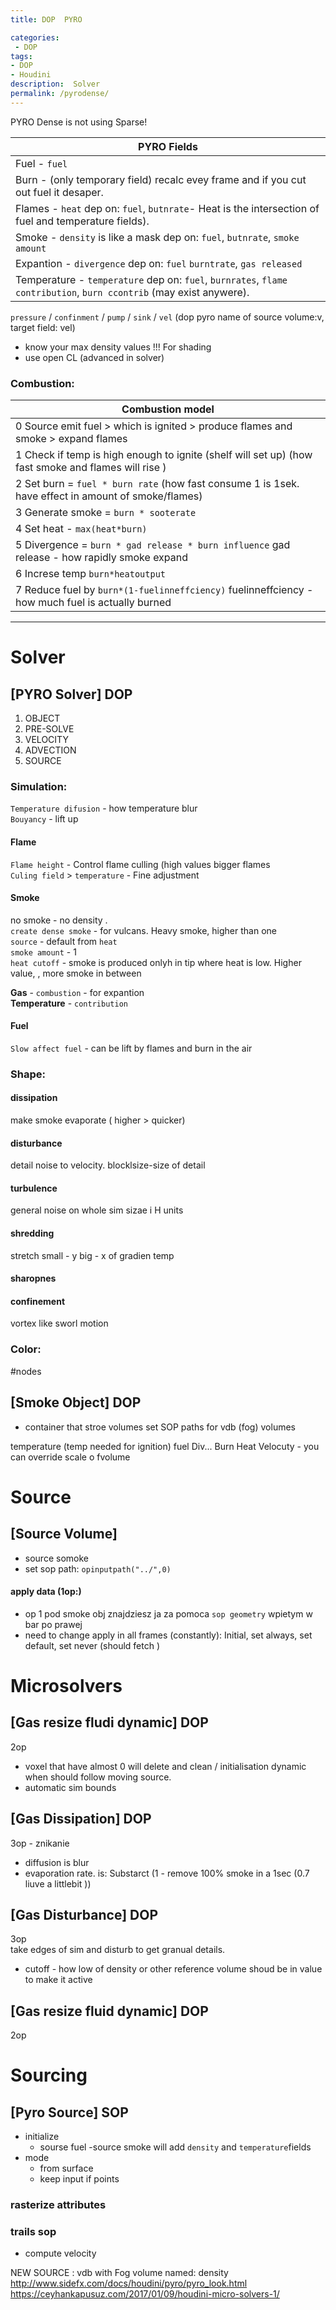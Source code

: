 ```yaml
---
title: DOP  PYRO

categories:
 - DOP
tags:
- DOP
- Houdini
description:  Solver
permalink: /pyrodense/
---
```



PYRO Dense is not using Sparse!

| PYRO Fields |
| --- |
|Fuel - `fuel`       
|Burn - (only temporary field) recalc evey frame and if you cut out fuel it desaper.     
|Flames - `heat`  dep on: `fuel`, `butnrate`- Heat is the intersection of fuel and temperature fields).  
|Smoke - `density`    is like a mask    dep on:  `fuel`, `butnrate`, `smoke amount `  
|Expantion - `divergence`  dep on: `fuel` `burntrate`, `gas released`    
|Temperature - `temperature`  dep on: `fuel`, `burnrates`, `flame contribution`, `burn ccontrib` (may exist anywere).     

`pressure` / `confinment` / `pump` / `sink` / `vel`    (dop pyro name of source volume:v, target field: vel)    

- know your max density values !!! For shading
- use open CL (advanced in solver)  



### Combustion:

| Combustion model |
| - |
|0 Source emit fuel > which is ignited > produce flames and smoke > expand flames    
|1 Check if temp is high enough to ignite (shelf will set up) (how fast smoke and flames will rise )        
|2 Set burn = `fuel * burn rate` (how fast consume 1 is 1sek. have effect in amount of smoke/flames)     
|3 Generate smoke  = `burn * sooterate`     
|4 Set heat - `max(heat*burn)`   
|5 Divergence =  `burn * gad release * burn influence`   gad release - how rapidly smoke expand  
|6 Increse temp `burn*heatoutput`    
|7 Reduce fuel by `burn*(1-fuelinneffciency)` fuelinneffciency - how much fuel is actually burned   

---


# Solver
## [PYRO Solver] DOP

1. OBJECT   
2. PRE-SOLVE   
3. VELOCITY   
4. ADVECTION    
5. SOURCE   


### Simulation:
`Temperature difusion` - how temperature blur  
`Bouyancy`  - lift up



#### Flame
`Flame height` - Control flame culling (high values bigger flames  
`Culing field` > `temperature` - Fine adjustment   
#### Smoke
no smoke - no density .   
`create dense smoke` - for vulcans. Heavy smoke, higher than one    
`source` - default from `heat`  
`smoke amount` - 1    
`heat cutoff` - smoke is produced onlyh in tip where heat is low. Higher value, , more smoke in between    

**Gas**   - `combustion` - for expantion    
**Temperature** - `contribution`    
#### Fuel
`Slow affect fuel` - can be lift by flames and burn in the air    
### Shape:

#### dissipation
make smoke evaporate (  higher > quicker)   
#### disturbance
detail noise to velocity. blocklsize-size of detail   
#### turbulence
 general noise on whole  sim  sizae i H units   
#### shredding   
stretch small - y big - x of gradien temp    
#### sharopnes  
#### confinement  
vortex like sworl motion       


### Color:



#nodes
## [Smoke Object]  DOP
- container that stroe volumes  set SOP paths  for vdb (fog) volumes


temperature  (temp needed for ignition)
fuel
Div...
Burn
Heat
Velocuty
	 - you can override scale o fvolume

# Source
## [Source Volume]
- source somoke
- set sop path: `opinputpath("../",0)`

#### apply data (1op:)
- op 1 pod smoke obj znajdziesz ja za pomoca `sop geometry` wpietym w bar po prawej   
- need to change apply in all frames (constantly): Initial, set always, set default, set never (should fetch )


# Microsolvers

## [Gas resize fludi dynamic] DOP  
2op   
- voxel that have almost 0 will delete and clean / initialisation dynamic when should follow moving source.   
- automatic sim bounds

## [Gas Dissipation]  DOP
3op - znikanie   
- diffusion is blur
- evaporation rate. is: Substarct (1 - remove 100% smoke in a 1sec (0.7 liuve a littlebit ))

## [Gas Disturbance]  DOP  
3op  
take edges of sim and disturb to get granual details.
- cutoff - how low of density or other reference volume shoud be in value to make it active

## [Gas resize fluid dynamic]  DOP
2op  




# Sourcing


## [Pyro Source] SOP

- initialize
 	- sourse fuel
	-source smoke will add  `density` and  `temperature`fields
- mode
	- from surface
	- keep input if points

### rasterize attributes  

### trails sop
- compute velocity

NEW SOURCE :
vdb with Fog volume named: density
http://www.sidefx.com/docs/houdini/pyro/pyro_look.html  
https://ceyhankapusuz.com/2017/01/09/houdini-micro-solvers-1/
